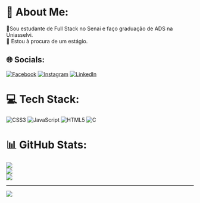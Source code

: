 # 💫 About Me:
🔭Sou estudante de Full Stack no Senai e faço graduação de ADS na Uniasselvi.<br>👯 Estou à procura de um estágio.<br>


## 🌐 Socials:
[![Facebook](https://img.shields.io/badge/Facebook-%231877F2.svg?logo=Facebook&logoColor=white)](https://www.facebook.com/profile.php?id=100091568057452) [![Instagram](https://img.shields.io/badge/Instagram-%23E4405F.svg?logo=Instagram&logoColor=white)]([https://instagram.com/https://www.instagram.com/williamagaly/](https://instagram.com/williamagaly?igshid=ZGUzMzM3NWJiOQ==)) [![LinkedIn](https://img.shields.io/badge/LinkedIn-%230077B5.svg?logo=linkedin&logoColor=white)](https://www.linkedin.com/in/william-santo-de-lima-06015924b)
 

# 💻 Tech Stack:
![CSS3](https://img.shields.io/badge/css3-%231572B6.svg?style=for-the-badge&logo=css3&logoColor=white) ![JavaScript](https://img.shields.io/badge/javascript-%23323330.svg?style=for-the-badge&logo=javascript&logoColor=%23F7DF1E) ![HTML5](https://img.shields.io/badge/html5-%23E34F26.svg?style=for-the-badge&logo=html5&logoColor=white) ![C](https://img.shields.io/badge/c-%2300599C.svg?style=for-the-badge&logo=c&logoColor=white)
# 📊 GitHub Stats:
![](https://github-readme-stats.vercel.app/api?username=williamagaly&theme=dracula&hide_border=false&include_all_commits=false&count_private=false)<br/>
![](https://github-readme-streak-stats.herokuapp.com/?user=williamagaly&theme=dracula&hide_border=false)<br/>
![](https://github-readme-stats.vercel.app/api/top-langs/?username=williamagaly&theme=dracula&hide_border=false&include_all_commits=false&count_private=false&layout=compact)

---
[![](https://visitcount.itsvg.in/api?id=williamagaly&icon=0&color=0)](https://visitcount.itsvg.in)

<!-- Proudly created with GPRM ( https://gprm.itsvg.in ) -->

